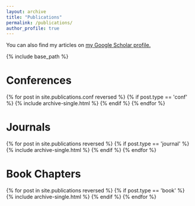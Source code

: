 ```yaml
---
layout: archive
title: "Publications"
permalink: /publications/
author_profile: true
---
```


You can also find my articles on <u><a href="://scholar.google.ca/citations?hl=en&user=MB0KVeoAAAAJ&view_op=list_works&sortby=pubdate">my Google Scholar profile</a>.</u>

{% include base_path %}


Conferences
======
{% for post in site.publications.conf reversed %}
  {% if post.type == 'conf' %}
    {% include archive-single.html %}
  {% endif %}
{% endfor %}

Journals
======
{% for post in site.publications reversed %}
  {% if post.type == 'journal' %}
    {% include archive-single.html %}
  {% endif %}
{% endfor %}

Book Chapters
======
{% for post in site.publications reversed %}
  {% if post.type == 'book' %}
    {% include archive-single.html %}
  {% endif %}
{% endfor %}
